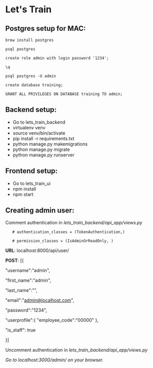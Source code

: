 # Let's Train

## Postgres setup for MAC:

`brew install postgres`

`psql postgres`

`create role admin with login password '1234';`

`\q`

`psql postgres -U admin`

`create database training;`

`GRANT ALL PRIVILEGES ON DATABASE training TO admin;`

## Backend setup:

- Go to lets_train_backend
- virtualenv venv
- source venv/bin/activate
- pip install -r requirements.txt
- python manage.py makemigrations
- python manage.py migrate
- python manage.py runserver

## Frontend setup:

- Go to lets_train_ui
- npm install
- npm start

## Creating admin user:

Comment authentication in *lets_train_backend/api_app/views.py*

`	# authentication_classes = (TokenAuthentication,)`

`	# permission_classes = (IsAdminOrReadOnly, )`


**URL**: localhost:8000/api/user/

**POST**:
 [{
 
 "username":"admin",
 
 "first_name":"admin",
 
 "last_name":"",
 
 "email":"admin@localhost.com",
 
 "password":"1234",
 
 "userprofile":{
  	  "employee_code":"00000"
  },
 
 "is_staff": true

}]

Uncomment authentication in *lets_train_backend/api_app/views.py*

*Go to localhost:3000/admin/ on your browser.*
